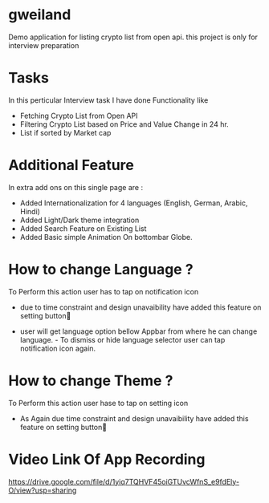 # gweiland

Demo application for listing crypto list from open api. this project is only for interview preparation

# Tasks

In this perticular Interview task I have done Functionality like

- Fetching Crypto List from Open API
- Filtering Crypto List based on Price and Value Change in 24 hr.
- List if sorted by Market cap

# Additional Feature

In extra add ons on this single page are :

- Added Internationalization for 4 languages (English, German, Arabic, Hindi)
- Added Light/Dark theme integration
- Added Search Feature on Existing List
- Added Basic simple Animation On bottombar Globe.

# How to change Language ?

To Perform this action user has to tap on notification icon

- due to time constraint and design unavaibility have added this feature on setting button😬

- user will get language option bellow Appbar from where he can change language. - To dismiss or hide language selector user can tap notification icon again.

# How to change Theme ?

To Perform this action user hase to tap on setting icon

- As Again due time constraint and design unavaibility have added this feature on setting button😬

# Video Link Of App Recording

https://drive.google.com/file/d/1yiq7TQHVF45oiGTUvcWfnS_e9fdEly-O/view?usp=sharing
